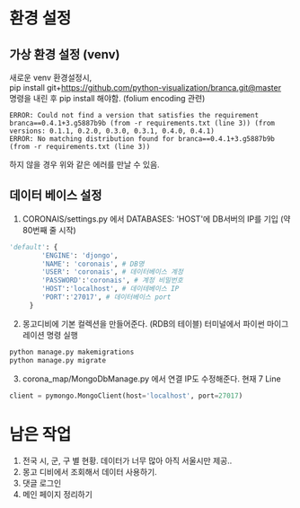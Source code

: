 # 환경 설정
## 가상 환경 설정 (venv)
새로운 venv 환경설정시, <br>
pip install git+https://github.com/python-visualization/branca.git@master <br>
명령을 내린 후 pip install 해야함.
(folium encoding 관련)
```
ERROR: Could not find a version that satisfies the requirement branca==0.4.1+3.g5887b9b (from -r requirements.txt (line 3)) (from versions: 0.1.1, 0.2.0, 0.3.0, 0.3.1, 0.4.0, 0.4.1)
ERROR: No matching distribution found for branca==0.4.1+3.g5887b9b (from -r requirements.txt (line 3))
```
하지 않을 경우 위와 같은 에러를 만날 수 있음.
## 데이터 베이스 설정
1. CORONAIS/settings.py 에서 DATABASES: 'HOST'에 DB서버의 IP를 기입 (약 80번째 줄 시작)
```python
'default': {
        'ENGINE': 'djongo',
        'NAME': 'coronais', # DB명
        'USER': 'coronais', # 데이터베이스 계정
        'PASSWORD':'coronais', # 계정 비밀번호
        'HOST':'localhost', # 데이테베이스 IP
        'PORT':'27017', # 데이터베이스 port
     }
```
2. 몽고디비에 기본 컬렉션을 만들어준다. (RDB의 테이블)
터미널에서 파이썬 마이그레이션 명령 실행
```bash
python manage.py makemigrations
python manage.py migrate
```
3.  corona_map/MongoDbManage.py 에서 연결 IP도 수정해준다.
현재 7 Line
```python
client = pymongo.MongoClient(host='localhost', port=27017)
```

# 남은 작업
1. 전국 시, 군, 구 별 현황.
데이터가 너무 많아 아직 서울시만 제공..
2. 몽고 디비에서 조회해서 데이터 사용하기.
3. 댓글 로그인
4. 메인 페이지 정리하기
